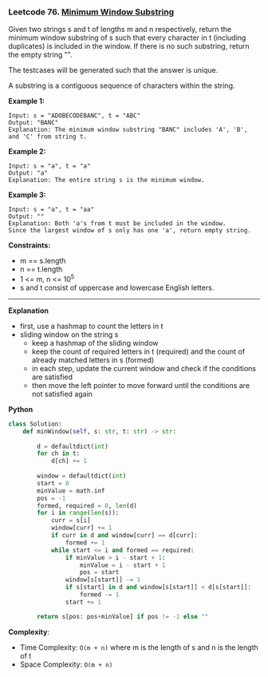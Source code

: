 ### Leetcode 76. [Minimum Window Substring](https://leetcode.com/problems/minimum-window-substring/)
Given two strings s and t of lengths m and n respectively, return the minimum window substring of s such that every character in t (including duplicates) is included in the window. If there is no such substring, return the empty string "".

The testcases will be generated such that the answer is unique.

A substring is a contiguous sequence of characters within the string.

**Example 1:**

```
Input: s = "ADOBECODEBANC", t = "ABC"
Output: "BANC"
Explanation: The minimum window substring "BANC" includes 'A', 'B', and 'C' from string t.
```

**Example 2:**

```
Input: s = "a", t = "a"
Output: "a"
Explanation: The entire string s is the minimum window.
```

**Example 3:**

```
Input: s = "a", t = "aa"
Output: ""
Explanation: Both 'a's from t must be included in the window.
Since the largest window of s only has one 'a', return empty string.
```

**Constraints:**

- m == s.length
- n == t.length
- 1 <= m, n <= 10<sup>5</sup>
- s and t consist of uppercase and lowercase English letters.

******************************
**Explanation**
- first, use a hashmap to count the letters in t
- sliding window on the string s
  - keep a hashmap of the sliding window
  - keep the count of required letters in t (required) and the count of already matched letters in s (formed)
  - in each step, update the current window and check if the conditions are satisfied
  - then move the left pointer to move forward until the conditions are not satisfied again

**Python**

```python
class Solution:
    def minWindow(self, s: str, t: str) -> str:
        
        d = defaultdict(int)
        for ch in t:
            d[ch] += 1
        
        window = defaultdict(int)
        start = 0
        minValue = math.inf
        pos = -1
        formed, required = 0, len(d)
        for i in range(len(s)):
            curr = s[i]
            window[curr] += 1
            if curr in d and window[curr] == d[curr]:
                formed += 1
            while start <= i and formed == required:
                if minValue > i - start + 1:
                    minValue = i - start + 1
                    pos = start
                window[s[start]] -= 1
                if s[start] in d and window[s[start]] < d[s[start]]:
                    formed -= 1
                start += 1

        return s[pos: pos+minValue] if pos != -1 else ""
```

**Complexity**:

- Time Complexity: ```O(m + n)``` where m is the length of s and n is the length of t
- Space Complexity: ```O(m + n)``` 
